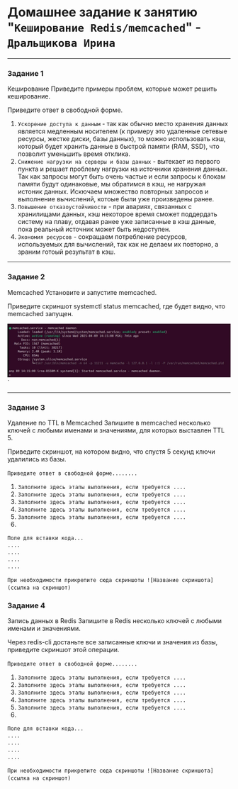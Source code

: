 # Домашнее задание к занятию "`Кеширование Redis/memcached`" - `Дральщикова Ирина`

---

### Задание 1
Кеширование
Приведите примеры проблем, которые может решить кеширование.

Приведите ответ в свободной форме.

1. `Ускорение доступа к данным` - так как обычно место хранения данных является медленным носителем (к примеру это удаленные сетевые ресурсы, жестке диски, базы данных), то можно использовать кэш, который будет хранить данные в быстрой памяти (RAM, SSD), что позволит уменьшить время отклика.
2. `Снижение нагрузки на серверы и базы данных` - вытекает из первого пункта и решает проблему нагрузки на источники хранения данных. Так как запросы могут быть очень частые и если запросы к блокам памяти будут одинаковые, мы обратимся в кэш, не нагружая истоник данных. Искючаем множество повторных запросов и выполнение вычислений, котоые были уже произведены ранее.
3. `Повышение отказоустойчивости` - при авариях, связанных с хранилищами данных, кэш некоторое время сможет поддердать систему на плаву, отдавая ранее уже записанные в кэш данные, пока реальный источник может быть недоступен.
4. `Экономия ресурсов` - сокращаем потребление ресурсов, используемых для вычислений, так как не делаем их повторно, а зраним готоый результат в кэш.

---

### Задание 2
Memcached
Установите и запустите memcached.

Приведите скриншот systemctl status memcached, где будет видно, что memcached запущен.

![Решение 2](https://raw.githubusercontent.com/onegerda/11-02/refs/heads/main/photo_2025-04-09_14-23-28.jpg)`


---

### Задание 3
Удаление по TTL в Memcached
Запишите в memcached несколько ключей с любыми именами и значениями, для которых выставлен TTL 5.

Приведите скриншот, на котором видно, что спустя 5 секунд ключи удалились из базы.

`Приведите ответ в свободной форме........`

1. `Заполните здесь этапы выполнения, если требуется ....`
2. `Заполните здесь этапы выполнения, если требуется ....`
3. `Заполните здесь этапы выполнения, если требуется ....`
4. `Заполните здесь этапы выполнения, если требуется ....`
5. `Заполните здесь этапы выполнения, если требуется ....`
6. 

```
Поле для вставки кода...
....
....
....
....
```

`При необходимости прикрепитe сюда скриншоты
![Название скриншота](ссылка на скриншот)`

### Задание 4
Запись данных в Redis
Запишите в Redis несколько ключей с любыми именами и значениями.

Через redis-cli достаньте все записанные ключи и значения из базы, приведите скриншот этой операции.

`Приведите ответ в свободной форме........`

1. `Заполните здесь этапы выполнения, если требуется ....`
2. `Заполните здесь этапы выполнения, если требуется ....`
3. `Заполните здесь этапы выполнения, если требуется ....`
4. `Заполните здесь этапы выполнения, если требуется ....`
5. `Заполните здесь этапы выполнения, если требуется ....`
6. 

```
Поле для вставки кода...
....
....
....
....
```

`При необходимости прикрепитe сюда скриншоты
![Название скриншота](ссылка на скриншот)`
